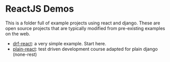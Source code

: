# ReactJS Demos

This is a folder full of example projects using react and django. These are open source projects that are typically modified from pre-existing examples on the web.

- [drf-react](https://github.com/geezhawk/drf-react): a very simple example. Start here.
- [plain-react](https://testdriven.io): test driven development course adapted for plain django (none-rest)
